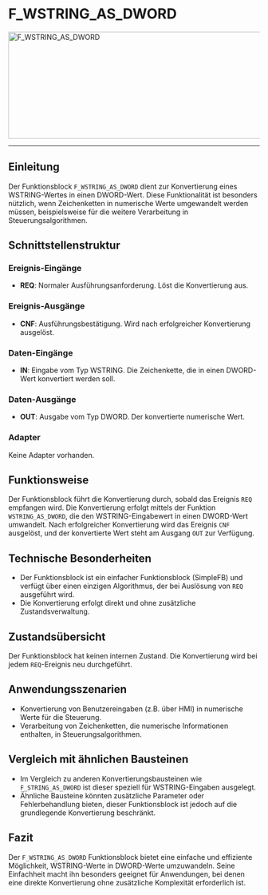 # F_WSTRING_AS_DWORD

<img width="1490" height="214" alt="F_WSTRING_AS_DWORD" src="https://github.com/user-attachments/assets/0a7a9611-fec8-4a92-8bfd-ea8b545785de" />

* * * * * * * * * *
## Einleitung
Der Funktionsblock `F_WSTRING_AS_DWORD` dient zur Konvertierung eines WSTRING-Wertes in einen DWORD-Wert. Diese Funktionalität ist besonders nützlich, wenn Zeichenketten in numerische Werte umgewandelt werden müssen, beispielsweise für die weitere Verarbeitung in Steuerungsalgorithmen.

## Schnittstellenstruktur
### **Ereignis-Eingänge**
- **REQ**: Normaler Ausführungsanforderung. Löst die Konvertierung aus.

### **Ereignis-Ausgänge**
- **CNF**: Ausführungsbestätigung. Wird nach erfolgreicher Konvertierung ausgelöst.

### **Daten-Eingänge**
- **IN**: Eingabe vom Typ WSTRING. Die Zeichenkette, die in einen DWORD-Wert konvertiert werden soll.

### **Daten-Ausgänge**
- **OUT**: Ausgabe vom Typ DWORD. Der konvertierte numerische Wert.

### **Adapter**
Keine Adapter vorhanden.

## Funktionsweise
Der Funktionsblock führt die Konvertierung durch, sobald das Ereignis `REQ` empfangen wird. Die Konvertierung erfolgt mittels der Funktion `WSTRING_AS_DWORD`, die den WSTRING-Eingabewert in einen DWORD-Wert umwandelt. Nach erfolgreicher Konvertierung wird das Ereignis `CNF` ausgelöst, und der konvertierte Wert steht am Ausgang `OUT` zur Verfügung.

## Technische Besonderheiten
- Der Funktionsblock ist ein einfacher Funktionsblock (SimpleFB) und verfügt über einen einzigen Algorithmus, der bei Auslösung von `REQ` ausgeführt wird.
- Die Konvertierung erfolgt direkt und ohne zusätzliche Zustandsverwaltung.

## Zustandsübersicht
Der Funktionsblock hat keinen internen Zustand. Die Konvertierung wird bei jedem `REQ`-Ereignis neu durchgeführt.

## Anwendungsszenarien
- Konvertierung von Benutzereingaben (z.B. über HMI) in numerische Werte für die Steuerung.
- Verarbeitung von Zeichenketten, die numerische Informationen enthalten, in Steuerungsalgorithmen.

## Vergleich mit ähnlichen Bausteinen
- Im Vergleich zu anderen Konvertierungsbausteinen wie `F_STRING_AS_DWORD` ist dieser speziell für WSTRING-Eingaben ausgelegt.
- Ähnliche Bausteine könnten zusätzliche Parameter oder Fehlerbehandlung bieten, dieser Funktionsblock ist jedoch auf die grundlegende Konvertierung beschränkt.

## Fazit
Der `F_WSTRING_AS_DWORD` Funktionsblock bietet eine einfache und effiziente Möglichkeit, WSTRING-Werte in DWORD-Werte umzuwandeln. Seine Einfachheit macht ihn besonders geeignet für Anwendungen, bei denen eine direkte Konvertierung ohne zusätzliche Komplexität erforderlich ist.
